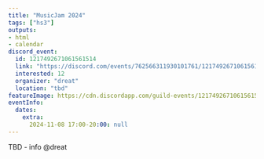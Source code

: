 ```yaml
---
title: "MusicJam 2024"
tags: ["hs3"]
outputs:
- html
- calendar
discord_event:
  id: 1217492671061561514
  link: "https://discord.com/events/762566311930101761/1217492671061561514"
  interested: 12
  organizer: "dreat"
  location: "tbd"
featureImage: https://cdn.discordapp.com/guild-events/1217492671061561514/23a958674906f1830342e62fb3ed92e2.png?size=1024
eventInfo:
  dates:
    extra:
      2024-11-08 17:00-20:00: null
---
```

TBD -
info @dreat
